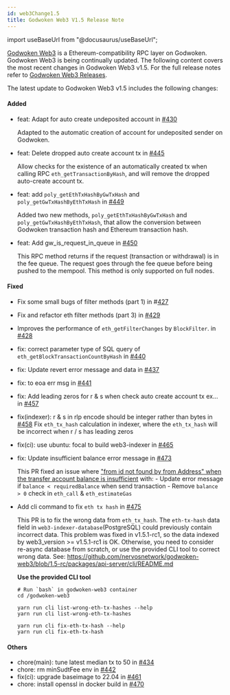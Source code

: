 ```yaml
---
id: web3Change1.5
title: Godwoken Web3 V1.5 Release Note
---
```

import useBaseUrl from "@docusaurus/useBaseUrl";

[Godwoken Web3](https://github.com/nervosnetwork/godwoken-web3) is a Ethereum-compatibility RPC layer on Godwoken. Godwoken Web3 is being continually updated. The following content covers the most recent changes in Godwoken Web3 v1.5. For the full release notes refer to [Godwoken Web3 Releases](https://github.com/nervosnetwork/godwoken-web3/releases).

The latest update to Godwoken Web3 v1.5 includes the following changes:

#### Added

- feat: Adapt for auto create undeposited account in [#430](https://github.com/nervosnetwork/godwoken-web3/pull/430)

    Adapted to the automatic creation of account for undeposited sender on Godwoken.

- feat: Delete dropped auto create account tx in [#445](https://github.com/nervosnetwork/godwoken-web3/pull/445)

    Allow checks for the existence of an automatically created tx when calling RPC `eth_getTransactionByHash`, and will remove the dropped auto-create account tx.

- feat: add `poly_getEthTxHashByGwTxHash` and `poly_getGwTxHashByEthTxHash` in [#449](https://github.com/nervosnetwork/godwoken-web3/pull/449)

    Added two new methods, `poly_getEthTxHashByGwTxHash` and `poly_getGwTxHashByEthTxHash`, that allow the conversion between Godwoken transaction hash and Ethereum transaction hash.

- feat: Add gw_is_request_in_queue in [#450](https://github.com/nervosnetwork/godwoken-web3/pull/450)

    This RPC method returns if the request (transaction or withdrawal) is in the fee queue. The request goes through the fee queue before being pushed to the mempool. This method is only supported on full nodes.


#### Fixed

- Fix some small bugs of filter methods (part 1) in #[427](https://github.com/nervosnetwork/godwoken-web3/pull/427)

- Fix and refactor eth filter methods (part 3) in [#429](https://github.com/nervosnetwork/godwoken-web3/pull/429)

- Improves the performance of `eth_getFilterChanges` by `BlockFilter`. in [#428](https://github.com/nervosnetwork/godwoken-web3/pull/428)

- fix: correct parameter type of SQL query of `eth_getBlockTransactionCountByHash` in [#440](https://github.com/nervosnetwork/godwoken-web3/pull/440)

- fix: Update revert error message and data in [#437](https://github.com/nervosnetwork/godwoken-web3/pull/437)

- fix: to eoa err msg in [#441](https://github.com/nervosnetwork/godwoken-web3/pull/441)

- fix: Add leading zeros for r & s when check auto create account tx ex… in [#457](https://github.com/nervosnetwork/godwoken-web3/pull/457)

- fix(indexer): r & s in rlp encode should be integer rather than bytes in [#458](https://github.com/nervosnetwork/godwoken-web3/pull/458)
    Fix `eth_tx_hash` calculation in indexer, where the `eth_tx_hash` will be incorrect when r / s has leading zeros

- fix(ci): use ubuntu: focal to build web3-indexer in [#465](https://github.com/nervosnetwork/godwoken-web3/pull/465)

- fix: Update insufficient balance error message in [#473](https://github.com/nervosnetwork/godwoken-web3/pull/473)

    This PR fixed an issue where ["from id not found by from Address" when the transfer account balance is insufficient](https://github.com/nervosnetwork/godwoken-web3/issues/468) with:
        - Update error message if `balance < requiredBalance` when send transaction
        - Remove `balance > 0` check in `eth_call` & `eth_estimateGas`

- Add cli command to fix  `eth tx hash` in [#475](https://github.com/nervosnetwork/godwoken-web3/pull/475)

    This PR is to fix the wrong data from `eth_tx_hash`. The `eth-tx-hash` data field in `web3-indexer-database`(PostgreSQL) could previously contain incorrect data. This problem was fixed in v1.5.1-rc1, so the data indexed by web3_version >= v1.5.1-rc1 is OK. Otherwise, you need to consider re-async database from scratch, or use the provided CLI tool to correct wrong data. See: https://github.com/nervosnetwork/godwoken-web3/blob/1.5-rc/packages/api-server/cli/README.md

    **Use the provided CLI tool**

    ```
    # Run `bash` in godwoken-web3 container
    cd /godwoken-web3

    yarn run cli list-wrong-eth-tx-hashes --help
    yarn run cli list-wrong-eth-tx-hashes

    yarn run cli fix-eth-tx-hash --help
    yarn run cli fix-eth-tx-hash
    ```

#### Others

- chore(main): tune latest median tx to 50 in [#434](https://github.com/nervosnetwork/godwoken-web3/pull/434)
- chore: rm minSudtFee env in [#442](https://github.com/nervosnetwork/godwoken-web3/pull/442)
- fix(ci): upgrade baseimage to 22.04 in [#461](https://github.com/nervosnetwork/godwoken-web3/pull/461)
- chore: install openssl in docker build  in [#470](https://github.com/nervosnetwork/godwoken-web3/pull/470)

